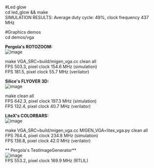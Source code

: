 #Led glow<br>
cd led_glow && make<br>
SIMULATION RESULTS: Average duty cycle: 49%, clock frequency 437 MHz<br>

#Graphics demos<br>
cd demos/vga<br>

**Pergola's ROTOZOOM:**<br>
![image](https://user-images.githubusercontent.com/8551129/196615024-e890c3fa-6fb1-49be-b37e-ab7f29763734.png)<br>

make VGA_SRC=build/migen_vga.cc clean all<br>
FPS 503.3, pixel clock 154.6 MHz (simulation)<br>
FPS 181.5, pixel clock 55.7 MHz (verilator)<br>

**Silice's FLYOVER 3D:**<br>
![image](https://user-images.githubusercontent.com/8551129/196614548-fd2ee539-0427-47b6-b9b3-d4dd9885be80.png)<br>

make clean all<br>
FPS 642.3, pixel clock 197.3 MHz (simulation)<br>
FPS 132.4, pixel clock 40.7 MHz (verilator)<br>

**LiteX's COLORBARS:**<br>
![image](https://user-images.githubusercontent.com/8551129/196614509-781472c2-bea5-4dcf-8512-76ab8a9d444d.png)<br>

make VGA_SRC=build/migen_vga.cc MIGEN_VGA=litex_vga.py clean all<br>
FPS 764.4, pixel clock 234.8 MHz (simulation)<br>
FPS 136.8, pixel clock 42.0 MHz (verilator)<br>

** Pergola's TestImageGenerator**<br>
![image](https://user-images.githubusercontent.com/8551129/197364164-a1b41146-107c-4a42-a2b3-8173451213f2.png)<br>
FPS 553.2, pixel clock 169.9 MHz (RTLIL)
